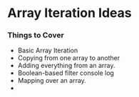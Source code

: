 # Array Iteration Ideas

### Things to Cover
* Basic Array Iteration
* Copying from one array to another
* Adding everything from an array.
* Boolean-based filter console log
* Mapping over an array.
* 